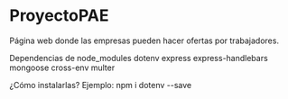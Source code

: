 # ProyectoPAE
Página web donde las empresas pueden hacer ofertas por trabajadores.

Dependencias de node_modules
dotenv
express
express-handlebars
mongoose
cross-env
multer

¿Cómo instalarlas?
 Ejemplo: npm i dotenv --save

